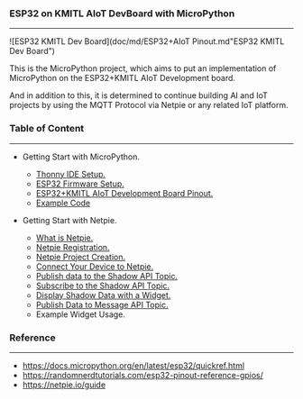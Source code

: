 ### ESP32 on KMITL AIoT DevBoard with MicroPython
---
![ESP32 KMITL Dev Board](doc/md/ESP32+AIoT Pinout.md"ESP32 KMITL Dev Board")

This is the MicroPython project, which aims to put an implementation of MicroPython on the ESP32+KMITL AIoT Development board.

And in addition to this, it is determined to continue building AI and IoT projects by using the MQTT Protocol via Netpie or any related IoT platform.

### Table of Content
---
- Getting Start with MicroPython.
  -  [Thonny IDE Setup.](https://github.com/PerfecXX/MicroPython-ESP32-AIoT-DevBoard/blob/9f2c6fd7d80213c013d1d448a461d4a4ce00fc06/doc/md/setup-thonny.md)
  -  [ ESP32 Firmware Setup.](https://github.com/PerfecXX/MicroPython-ESP32-AIoT-DevBoard/blob/main/doc/md/setup-esp32.md)
  -  [ESP32+KMITL AIoT Development Board Pinout.](https://github.com/PerfecXX/MicroPython-ESP32-AIoT-DevBoard/blob/d44ecd4cfcddd65b381095dcb8f6483bb9fbd376/doc/md/ESP32+AIoT%20Pinout.md)
  - [Example Code](https://github.com/PerfecXX/MicroPython-ESP32-AIoT-DevBoard/tree/main/example "Example Code")

- Getting Start with Netpie.
  - [What is Netpie.](https://github.com/PerfecXX/MicroPython-ESP32-AIoT-DevBoard/blob/d44ecd4cfcddd65b381095dcb8f6483bb9fbd376/doc/md/netpie-into.md)
  - [Netpie Registration.](https://github.com/PerfecXX/MicroPython-ESP32-AIoT-DevBoard/blob/d44ecd4cfcddd65b381095dcb8f6483bb9fbd376/doc/md/netpie-reg.md)
  - [Netpie Project Creation.](https://github.com/PerfecXX/MicroPython-ESP32-AIoT-DevBoard/blob/d44ecd4cfcddd65b381095dcb8f6483bb9fbd376/doc/md/netpie-project-create.md)
  - [Connect Your Device to Netpie.](https://github.com/PerfecXX/MicroPython-ESP32-AIoT-DevBoard/blob/d44ecd4cfcddd65b381095dcb8f6483bb9fbd376/doc/md/netpie-upy-connection.md)
  - [Publish data to the Shadow API Topic.](https://github.com/PerfecXX/MicroPython-ESP32-AIoT-DevBoard/blob/main/doc/md/PublishShadow.md)
  - [Subscribe to the Shadow API Topic.](https://github.com/PerfecXX/MicroPython-ESP32-AIoT-DevBoard/blob/main/doc/md/netpie-sub-shadow.md)
  - [Display Shadow Data with a Widget.](https://github.com/PerfecXX/MicroPython-ESP32-AIoT-DevBoard/blob/main/doc/md/netpie-widget.md) 
  - [Publish Data to Message API Topic.](https://github.com/PerfecXX/MicroPython-ESP32-AIoT-DevBoard/blob/main/doc/md/netpie-msg.md)
  - Example Widget Usage.

### Reference 
---
- https://docs.micropython.org/en/latest/esp32/quickref.html
- https://randomnerdtutorials.com/esp32-pinout-reference-gpios/
- https://netpie.io/guide
